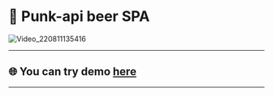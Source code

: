 





# :beer: Punk-api beer SPA


![Video_220811135416](https://user-images.githubusercontent.com/104912436/184121834-826200eb-018d-4b9f-9736-c4eeb810001c.gif)


***

## 🌐 You can try demo <a href='https://azizov26.github.io/Extend-Todo/' target="_blank"/>here</a>

***
